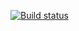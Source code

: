 [![Build status](https://ci.appveyor.com/api/projects/status/ky506h11ymj8igci/branch/master?svg=true)](https://ci.appveyor.com/project/Maxim-GT/autotests-homework-8/branch/master)